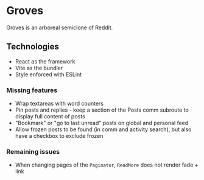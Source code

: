 # Groves

Groves is an arboreal semiclone of Reddit.

## Technologies

- React as the framework
- Vite as the bundler
- Style enforced with ESLint

### Missing features

- Wrap textareas with word counters
- Pin posts and replies - keep a section of the Posts comm subroute to display full content of posts
- "Bookmark" or "go to last unread" posts on global and personal feed
- Allow frozen posts to be found (in comm and activity search), but also have a checkbox to exclude frozen

### Remaining issues

- When changing pages of the `Paginator`, `ReadMore` does not render fade + link
